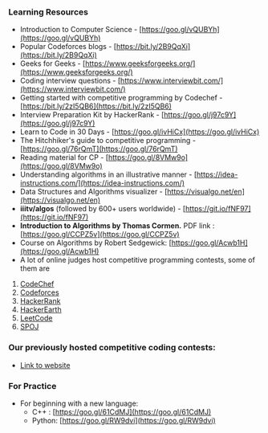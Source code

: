 ### Learning Resources

- Introduction to Computer Science - [https://goo.gl/vQUBYh](https://goo.gl/vQUBYh)
- Popular Codeforces blogs - [https://bit.ly/2B9QqXi](https://bit.ly/2B9QqXi)
- Geeks for Geeks - [https://www.geeksforgeeks.org/](https://www.geeksforgeeks.org/)
- Coding interview questions - [https://www.interviewbit.com/](https://www.interviewbit.com/)
- Getting started with competitive programming by Codechef - [https://bit.ly/2zI5QB6](https://bit.ly/2zI5QB6)
- Interview Preparation Kit by HackerRank - [https://goo.gl/j97c9Y](https://goo.gl/j97c9Y)
- Learn to Code in 30 Days - [https://goo.gl/ivHiCx](https://goo.gl/ivHiCx)
- The Hitchhiker&#39;s guide to competitive programming - [https://goo.gl/76rQmT](https://goo.gl/76rQmT)
- Reading material for CP - [https://goo.gl/8VMw9o](https://goo.gl/8VMw9o)
- Understanding algorithms in an illustrative manner - [https://idea-instructions.com/](https://idea-instructions.com/)
- Data Structures and Algorithms visualizer - [https://visualgo.net/en](https://visualgo.net/en)
- **iiitv/algos** (followed by 600+ users worldwide) - [https://git.io/fNF97](https://git.io/fNF97)
- **Introduction to Algorithms by Thomas Cormen.** PDF link : [https://goo.gl/CCPZ5v](https://goo.gl/CCPZ5v)
- Course on Algorithms by Robert Sedgewick: [https://goo.gl/Acwb1H](https://goo.gl/Acwb1H)
- A lot of online judges host competitive programming contests, some of them are

1. [CodeChef](https://www.codechef.com/)
2. [Codeforces](https://codeforces.com/)
3. [HackerRank](https://www.hackerrank.com/)
4. [HackerEarth](https://www.hackerearth.com/)
5. [LeetCode](https://www.leetode.com/explore/)
6. [SPOJ](https://www.spoj.com/)

### Our previously hosted competitive coding contests:

- [Link to website](https://iiitv.github.io/cp-contests/)

### For Practice

- For beginning with a new language:
  - C++ : [https://goo.gl/61CdMJ](https://goo.gl/61CdMJ)
  - Python: [https://goo.gl/RW9dvi](https://goo.gl/RW9dvi)

